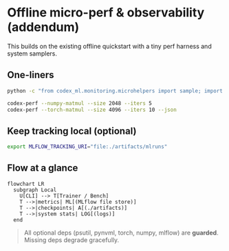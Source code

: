 # Offline micro-perf & observability (addendum)

This builds on the existing offline quickstart with a tiny perf harness and system samplers.

## One-liners

```bash
python -c "from codex_ml.monitoring.microhelpers import sample; import json; print(json.dumps(sample(), indent=2))"

codex-perf --numpy-matmul --size 2048 --iters 5
codex-perf --torch-matmul --size 4096 --iters 10 --json
```

## Keep tracking local (optional)

```bash
export MLFLOW_TRACKING_URI="file:./artifacts/mlruns"
```

## Flow at a glance

```mermaid
flowchart LR
  subgraph Local
    U[CLI] --> T[Trainer / Bench]
    T -->|metrics| ML[(MLflow file store)]
    T -->|checkpoints| A[(./artifacts)]
    T -->|system stats| LOG[(logs)]
  end
```

> All optional deps (psutil, pynvml, torch, numpy, mlflow) are **guarded**. Missing deps degrade gracefully.

